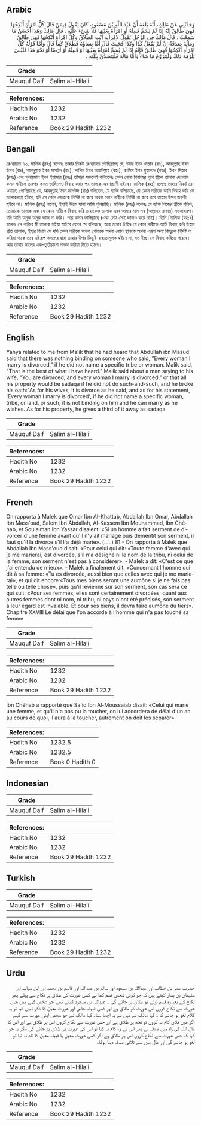 ## Arabic


<div dir="rtl" lang="ar" style={{fontSize:'larger',backgroundColor:'#f8f9fa',padding:20}}>
وَحَدَّثَنِي عَنْ مَالِكٍ، أَنَّهُ بَلَغَهُ أَنَّ عَبْدَ اللَّهِ بْنَ مَسْعُودٍ، كَانَ يَقُولُ فِيمَنْ قَالَ كُلُّ امْرَأَةٍ أَنْكِحُهَا فَهِيَ طَالِقٌ إِنَّهُ إِذَا لَمْ يُسَمِّ قَبِيلَةً أَوِ امْرَأَةً بِعَيْنِهَا فَلاَ شَىْءَ عَلَيْهِ ‏.‏ قَالَ مَالِكٌ وَهَذَا أَحْسَنُ مَا سَمِعْتُ ‏.‏ قَالَ مَالِكٌ فِي الرَّجُلِ يَقُولُ لاِمْرَأَتِهِ أَنْتِ الطَّلاَقُ وَكُلُّ امْرَأَةٍ أَنْكِحُهَا فَهِيَ طَالِقٌ وَمَالُهُ صَدَقَةٌ إِنْ لَمْ يَفْعَلْ كَذَا وَكَذَا فَحَنِثَ قَالَ أَمَّا نِسَاؤُهُ فَطَلاَقٌ كَمَا قَالَ وَأَمَّا قَوْلُهُ كُلُّ امْرَأَةٍ أَنْكِحُهَا فَهِيَ طَالِقٌ فَإِنَّهُ إِذَا لَمْ يُسَمِّ امْرَأَةً بِعَيْنِهَا أَوْ قَبِيلَةً أَوْ أَرْضًا أَوْ نَحْوَ هَذَا فَلَيْسَ يَلْزَمُهُ ذَلِكَ وَلْيَتَزَوَّجْ مَا شَاءَ وَأَمَّا مَالُهُ فَلْيَتَصَدَّقْ بِثُلُثِهِ ‏.‏
</div>
<div style={{backgroundColor:'#f8f9fa',padding:20, marginBottom: 10}}><table> <thead> <tr> <th>Grade</th> <th></th> </tr> </thead> <tbody> <tr><td>Mauquf Daif</td><td>Salim al-Hilali</td></tr></tbody></table><table> <thead> <tr> <th>References:</th> <th></th> </tr> </thead> <tbody><tr><td>Hadith No</td><td>1232</td></tr><tr><td>Arabic No</td><td>1232</td></tr><tr><td>Reference</td><td>Book 29 Hadith 1232</td></tr></tbody></table></div>

## Bengali


<div dir="ltr" lang="bn" style={{fontSize:'larger',backgroundColor:'#f8f9fa',padding:20}}>
রেওয়ায়ত ৭৩. মালিক (রহঃ) বলেনঃ তাহার নিকট রেওয়ায়ত পৌছিয়াছে যে, উমর ইবন খাত্তাব (রাঃ), আবদুল্লাহ ইবন উমর (রাঃ), আবদুল্লাহ ইবন মাসউদ (রাঃ), সালিম ইবন আবদিল্লাহ (রহঃ), কাসিম ইবন মুহাম্মদ (রহঃ), ইবন শিহাব (রহঃ) এবং সুলায়মান ইবন ইয়াসার (রহঃ) তাঁহারা সকলেই বলিতেনঃ কোন লোক বিবাহের পূর্বে স্ত্রীকে তালাক দেওয়ার কসম খাইলে তারপর কসম ভাঙ্গিলেও বিবাহ করার পর তালাক অবশ্যম্ভাবী হইবে। মালিক (রহঃ) বলেনঃ তাহার নিকট রেওয়ায়ত পৌছিয়াছে যে, আবদুল্লাহ ইবন মাসউদ (রাঃ) বলিতেন, যে ব্যক্তি বলিয়াছে, যে কোন নারীকে আমি বিবাহ করি সে তালাকপ্রাপ্ত হইবে, যদি সে কোন গোত্রকে নির্দিষ্ট না করে অথবা কোন নারীকে নির্দিষ্ট না করে তবে তাহার উপর জরুরী হইবে না। মালিক (রহঃ) বলেন, ইহাই উত্তম যাহা আমি শুনিয়াছি। মালিক (রহঃ) বলেনঃ যে ব্যক্তি নিজের স্ত্রীকে বলিল, তোমাকে তালাক এবং যে কোন নারীকে বিবাহ করি তাহাকেও তালাক এবং আমার মাল সব (আল্লাহর রাস্তায়) সদকাস্বরূপ। যদি আমি অমুক অমুক কাজ না করি। পরে কসম ভাঙ্গিয়াছে (এবং সেই সেই কাজও করে নাই)। তিনি [মালিক (রহঃ)] বলেনঃ সে ব্যক্তির স্ত্রী তালাক হইয়া যাইবে যেমন সে বলিয়াছে, আর তাহার উক্তিঃ যে কোন নারীকে আমি বিবাহ করি উহার প্রতি তালাক, ইহার বিধান সে যদি কোন নারীকে অথবা গোত্রকে অথবা কোন স্থানকে অথবা এরূপ অন্য কিছুকে নির্দিষ্ট না করিয়া থাকে তবে এইরূপ কসমের দ্বারা তাহার উপর কিছুই বাধ্যতামূলক হইবে না, যত ইচ্ছা সে বিবাহ করিতে পারবে। আর তাহার মালের এক-তৃতীয়াংশ সদকা করিয়া দিতে হইবে।
</div>
<div style={{backgroundColor:'#f8f9fa',padding:20, marginBottom: 10}}><table> <thead> <tr> <th>Grade</th> <th></th> </tr> </thead> <tbody> <tr><td>Mauquf Daif</td><td>Salim al-Hilali</td></tr></tbody></table><table> <thead> <tr> <th>References:</th> <th></th> </tr> </thead> <tbody><tr><td>Hadith No</td><td>1232</td></tr><tr><td>Arabic No</td><td>1232</td></tr><tr><td>Reference</td><td>Book 29 Hadith 1232</td></tr></tbody></table></div>

## English


<div dir="ltr" lang="en" style={{fontSize:'larger',backgroundColor:'#f8f9fa',padding:20}}>
Yahya related to me from Malik that he had heard that Abdullah ibn Masud said that there was nothing binding on someone who said, "Every woman I marry is divorced," if he did not name a specific tribe or woman. Malik said, "That is the best of what I have heard." Malik said about a man saying to his wife, "You are divorced, and every woman I marry is divorced," or that all his property would be sadaqa if he did not do such-and-such, and he broke his oath:"As for his wives, it is divorce as he said, and as for his statement, 'Every woman I marry is divorced', if he did not name a specific woman, tribe, or land, or such, it is not binding on him and he can marry as he wishes. As for his property, he gives a third of it away as sadaqa
</div>
<div style={{backgroundColor:'#f8f9fa',padding:20, marginBottom: 10}}><table> <thead> <tr> <th>Grade</th> <th></th> </tr> </thead> <tbody> <tr><td>Mauquf Daif</td><td>Salim al-Hilali</td></tr></tbody></table><table> <thead> <tr> <th>References:</th> <th></th> </tr> </thead> <tbody><tr><td>Hadith No</td><td>1232</td></tr><tr><td>Arabic No</td><td>1232</td></tr><tr><td>Reference</td><td>Book 29 Hadith 1232</td></tr></tbody></table></div>

## French


<div dir="ltr" lang="fr" style={{fontSize:'larger',backgroundColor:'#f8f9fa',padding:20}}>
On rapporta à Malek que Omar Ibn Al-Khattab, Abdallah Ibn Omar, Abdallah Ibn Mass'oud, Salem Ibn Abdallah, Al-Kassem Ibn Mouhammad, Ibn Chéhab, et Soulaiman Ibn Yassar disaient: «Si un homme a fait serment de divorcer d'une femme avant qu'il n'y ait mariage puis démentit son serment, il faut qu'il la divorce s'il l'a déjà marié». (.....) 81 - On rapporta à Malek que Abdallah Ibn Mass'oud disait: «Pour celui qui dit: «Toute femme d'avec qui je me marierai, est divorcée, s'il n'a désigné ni le nom de la tribu, ni celui de la femme, son serment n'est pas à considérer». - Malek a dit: «C'est ce que j'ai entendu de mieux». - Malek a finalement dit: «Concernant l'homme qui dit à sa femme: «Tu es divorcée, aussi bien que celles avec qui je me marierai», et qui dit encore:«Tous mes biens seront une aumône si je ne fais pas telle ou telle chose», puis qu'il revienne sur son serment, son cas sera ce qui suit: «Pour ses femmes, elles sont certainement divorcées, quant aux autres femmes dont ni nom, ni tribu, ni pays n'ont été précisés, son serment à leur égard est invalable. Et pour ses biens, il devra faire aumône du tiers». Chapitre XXVIII Le délai que l'on accorde à l'homme qui n'a pas touché sa femme
</div>
<div style={{backgroundColor:'#f8f9fa',padding:20, marginBottom: 10}}><table> <thead> <tr> <th>Grade</th> <th></th> </tr> </thead> <tbody> <tr><td>Mauquf Daif</td><td>Salim al-Hilali</td></tr></tbody></table><table> <thead> <tr> <th>References:</th> <th></th> </tr> </thead> <tbody><tr><td>Hadith No</td><td>1232</td></tr><tr><td>Arabic No</td><td>1232</td></tr><tr><td>Reference</td><td>Book 29 Hadith 1232</td></tr></tbody></table></div>


<div dir="ltr" lang="fr" style={{fontSize:'larger',backgroundColor:'#f8f9fa',padding:20}}>
Ibn Chéhab a rapporté que Sa'id Ibn Al-Moussaiab disait: «Celui qui marie une femme, et qu'il n'a pas pu la toucher, on lui accordera de délai d'un an au cours de quoi, il aura à la toucher, autrement on doit les séparer»
</div>
<div style={{backgroundColor:'#f8f9fa',padding:20, marginBottom: 10}}><table> <thead> <tr> <th>References:</th> <th></th> </tr> </thead> <tbody><tr><td>Hadith No</td><td>1232.5</td></tr><tr><td>Arabic No</td><td>1232.5</td></tr><tr><td>Reference</td><td>Book 0 Hadith 0</td></tr></tbody></table></div>

## Indonesian


<div dir="ltr" lang="id" style={{fontSize:'larger',backgroundColor:'#f8f9fa',padding:20}}>

</div>
<div style={{backgroundColor:'#f8f9fa',padding:20, marginBottom: 10}}><table> <thead> <tr> <th>Grade</th> <th></th> </tr> </thead> <tbody> <tr><td>Mauquf Daif</td><td>Salim al-Hilali</td></tr></tbody></table><table> <thead> <tr> <th>References:</th> <th></th> </tr> </thead> <tbody><tr><td>Hadith No</td><td>1232</td></tr><tr><td>Arabic No</td><td>1232</td></tr><tr><td>Reference</td><td>Book 29 Hadith 1232</td></tr></tbody></table></div>

## Turkish


<div dir="ltr" lang="tr" style={{fontSize:'larger',backgroundColor:'#f8f9fa',padding:20}}>

</div>
<div style={{backgroundColor:'#f8f9fa',padding:20, marginBottom: 10}}><table> <thead> <tr> <th>Grade</th> <th></th> </tr> </thead> <tbody> <tr><td>Mauquf Daif</td><td>Salim al-Hilali</td></tr></tbody></table><table> <thead> <tr> <th>References:</th> <th></th> </tr> </thead> <tbody><tr><td>Hadith No</td><td>1232</td></tr><tr><td>Arabic No</td><td>1232</td></tr><tr><td>Reference</td><td>Book 29 Hadith 1232</td></tr></tbody></table></div>

## Urdu


<div dir="rtl" lang="ur" style={{fontSize:'larger',backgroundColor:'#f8f9fa',padding:20}}>
حضرت عمر بن خطاب اور عبداللہ بن مسعود اور سالم بن عبداللہ اور قاسم بن محمد اور ابن شہاب اور سلیمان بن یسار کہتے ہیں کہ جو کوئی شخص قسم کھا لے کسی عورت کی طلاق پر نکاح سے پہلے پھر نکاح کے بعد وہ قسم ٹوٹے تو طلاق پر جائے گی ۔ عبداللہ بن مسعود کہتے تھے جو شخص کہے میں جس عورت سے نکاح کروں اس عورت کو طلاق ہے اور کسی قبیلہ خاص اور عورت معین کا ذکر نہیں کیا تو یہ کلام لغو ہو جائے گا ۔ کہا مالک نے میں نے یہ اچھا سنا۔ کہا مالک نے جو شخص اپنی عورت سے کہے اگر میں فلاں کام نہ کروں تو تجھ پر طلاق ہے اور جس عورت سے نکاح کروں اس پر طلاق ہے اور اس کا مال اللہ کی راہ میں صدقہ ہے پھر اس نے وہ کام نہ کیا تو اس کی عورت پر طلاق پڑ جائے گی مگر یہ جو کہا کہ جس عورت سے نکاح کروں اس پر طلاق ہے اگر کسی عورت معین یا قبیلہ معین کا نام نہ لیا تو لغو ہو جائے گی اور مال میں سے تلائی صدقہ دینا ہوگا۔
</div>
<div style={{backgroundColor:'#f8f9fa',padding:20, marginBottom: 10}}><table> <thead> <tr> <th>Grade</th> <th></th> </tr> </thead> <tbody> <tr><td>Mauquf Daif</td><td>Salim al-Hilali</td></tr></tbody></table><table> <thead> <tr> <th>References:</th> <th></th> </tr> </thead> <tbody><tr><td>Hadith No</td><td>1232</td></tr><tr><td>Arabic No</td><td>1232</td></tr><tr><td>Reference</td><td>Book 29 Hadith 1232</td></tr></tbody></table></div>